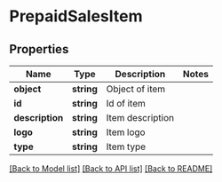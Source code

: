 # PrepaidSalesItem

## Properties
Name | Type | Description | Notes
------------ | ------------- | ------------- | -------------
**object** | **string** | Object of item | 
**id** | **string** | Id of item | 
**description** | **string** | Item description | 
**logo** | **string** | Item logo | 
**type** | **string** | Item type | 

[[Back to Model list]](../README.md#documentation-for-models) [[Back to API list]](../README.md#documentation-for-api-endpoints) [[Back to README]](../README.md)


